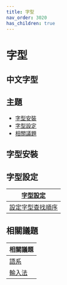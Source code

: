 ```yaml
---
title: 字型
nav_order: 3020
has_children: true
---
```



# 字型


## 中文字型


## 主題

* [字型安裝](#字型安裝)
* [字型設定](#字型設定)
* [相關議題](#相關議題)




## 字型安裝




## 字型設定

| [字型設定](https://samwhelp.github.io/note-about-fedora-kde-plasma/read/subject/font/config.html) |
| --- |
| [設定字型查找順序](https://samwhelp.github.io/note-about-fedora-kde-plasma/read/subject/font/config/font-match-order.html) |




## 相關議題

| 相關議題 |
| --- |
| [語系](https://samwhelp.github.io/note-about-fedora-kde-plasma/read/subject/locale.html) |
| [輸入法](https://samwhelp.github.io/note-about-fedora-kde-plasma/read/subject/input-method.html) |

